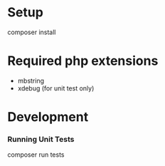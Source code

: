 # Setup
composer install

# Required php extensions

- mbstring
- xdebug (for unit test only)

# Development
### Running Unit Tests
composer run tests